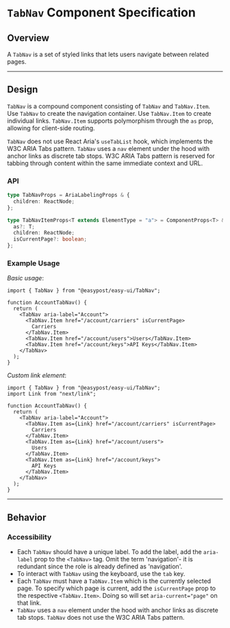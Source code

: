 # `TabNav` Component Specification

## Overview

A `TabNav` is a set of styled links that lets users navigate between related pages.

---

## Design

`TabNav` is a compound component consisting of `TabNav` and `TabNav.Item`. Use `TabNav` to create the navigation container. Use `TabNav.Item` to create individual links. `TabNav.Item` supports polymorphism through the `as` prop, allowing for client-side routing.

`TabNav` does not use React Aria's `useTabList` hook, which implements the W3C ARIA Tabs pattern. `TabNav` uses a `nav` element under the hood with anchor links as discrete tab stops. W3C ARIA Tabs pattern is reserved for tabbing through content within the same immediate context and URL.

### API

```ts
type TabNavProps = AriaLabelingProps & {
  children: ReactNode;
};

type TabNavItemProps<T extends ElementType = "a"> = ComponentProps<T> & {
  as?: T;
  children: ReactNode;
  isCurrentPage?: boolean;
};
```

### Example Usage

_Basic usage_:

```tsx
import { TabNav } from "@easypost/easy-ui/TabNav";

function AccountTabNav() {
  return (
    <TabNav aria-label="Account">
      <TabNav.Item href="/account/carriers" isCurrentPage>
        Carriers
      </TabNav.Item>
      <TabNav.Item href="/account/users">Users</TabNav.Item>
      <TabNav.Item href="/account/keys">API Keys</TabNav.Item>
    </TabNav>
  );
}
```

_Custom link element_:

```tsx
import { TabNav } from "@easypost/easy-ui/TabNav";
import Link from "next/link";

function AccountTabNav() {
  return (
    <TabNav aria-label="Account">
      <TabNav.Item as={Link} href="/account/carriers" isCurrentPage>
        Carriers
      </TabNav.Item>
      <TabNav.Item as={Link} href="/account/users">
        Users
      </TabNav.Item>
      <TabNav.Item as={Link} href="/account/keys">
        API Keys
      </TabNav.Item>
    </TabNav>
  );
}
```

---

## Behavior

### Accessibility

- Each `TabNav` should have a unique label. To add the label, add the `aria-label` prop to the `<TabNav>` tag. Omit the term 'navigation'- it is redundant since the role is already defined as 'navigation'.
- To interact with `TabNav` using the keyboard, use the `tab` key.
- Each `TabNav` must have a `TabNav.Item` which is the currently selected page. To specify which page is current, add the `isCurrentPage` prop to the respective `<TabNav.Item>`. Doing so will set `aria-current="page"` on that link.
- `TabNav` uses a `nav` element under the hood with anchor links as discrete tab stops. `TabNav` does not use the W3C ARIA Tabs pattern.
